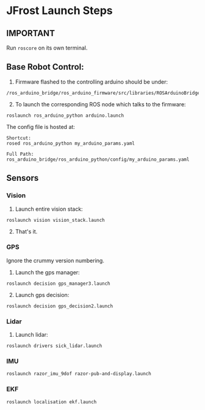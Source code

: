 # JFrost Launch Steps

## IMPORTANT
Run `roscore` on its own terminal.

## Base Robot Control:
1. Firmware flashed to the controlling arduino should be under: 
```
/ros_arduino_bridge/ros_arduino_firmware/src/libraries/ROSArduinoBridge/RosArduinoBridge.ino
```
2. To launch the corresponding ROS node which talks to the firmware:
```
roslaunch ros_arduino_python arduino.launch
```

The config file is hosted at: 

```
Shortcut:
rosed ros_arduino_python my_arduino_params.yaml

Full Path:
ros_arduino_bridge/ros_arduino_python/config/my_arduino_params.yaml
```


## Sensors

### Vision

1. Launch entire vision stack:
```
roslaunch vision vision_stack.launch
```

2. That's it.

### GPS
Ignore the crummy version numbering.

1. Launch the gps manager:
```
roslaunch decision gps_manager3.launch
```

2. Launch gps decision:
```
roslaunch decision gps_decision2.launch
```

### Lidar
1. Launch lidar:
```
roslaunch drivers sick_lidar.launch
```

### IMU
```
roslaunch razor_imu_9dof razor-pub-and-display.launch
```

### EKF
```
roslaunch localisation ekf.launch
```









